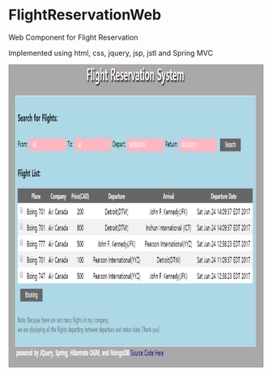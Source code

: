 # FlightReservationWeb
Web Component for Flight Reservation 

Implemented using html, css, jquery, jsp, jstl and Spring MVC


<img src="https://github.com/JamesSung/FlightReservationWeb/blob/master/flight1.PNG" width="850" height="600">

